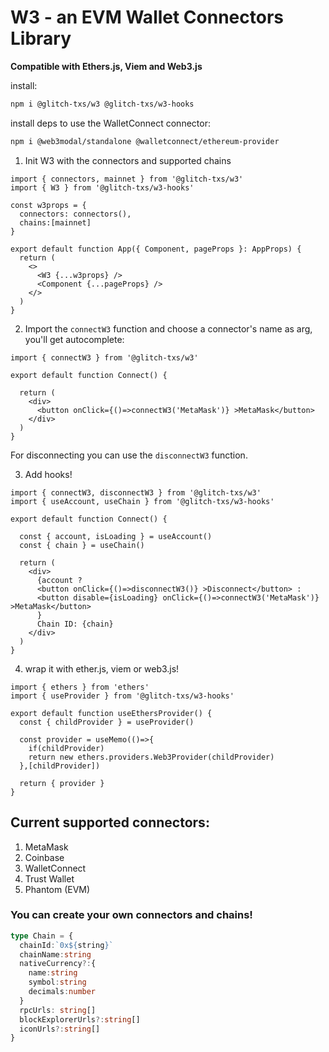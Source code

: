 # W3 - an EVM Wallet Connectors Library

**Compatible with Ethers.js, Viem and Web3.js**

install:

```sh
npm i @glitch-txs/w3 @glitch-txs/w3-hooks
```

install deps to use the WalletConnect connector:
```sh
npm i @web3modal/standalone @walletconnect/ethereum-provider
```

1. Init W3 with the connectors and supported chains
```tsx
import { connectors, mainnet } from '@glitch-txs/w3'
import { W3 } from '@glitch-txs/w3-hooks'

const w3props = {
  connectors: connectors(),
  chains:[mainnet]
}

export default function App({ Component, pageProps }: AppProps) {
  return (
    <>
      <W3 {...w3props} />
      <Component {...pageProps} />
    </>
  )
}
```

2. Import the `connectW3` function and choose a connector's name as arg, you'll get autocomplete:
```tsx
import { connectW3 } from '@glitch-txs/w3'

export default function Connect() {
  
  return (
    <div>
      <button onClick={()=>connectW3('MetaMask')} >MetaMask</button>
    </div>
  )
}
```
For disconnecting you can use the `disconnectW3` function.

3. Add hooks!
```tsx
import { connectW3, disconnectW3 } from '@glitch-txs/w3'
import { useAccount, useChain } from '@glitch-txs/w3-hooks'

export default function Connect() {
  
  const { account, isLoading } = useAccount()
  const { chain } = useChain()
  
  return (
    <div>
      {account ?
      <button onClick={()=>disconnectW3()} >Disconnect</button> :
      <button disable={isLoading} onClick={()=>connectW3('MetaMask')} >MetaMask</button>
      }
      Chain ID: {chain}
    </div>
  )
}
```

4. wrap it with ether.js, viem or web3.js!
```tsx
import { ethers } from 'ethers'
import { useProvider } from '@glitch-txs/w3-hooks'

export default function useEthersProvider() {
  const { childProvider } = useProvider()

  const provider = useMemo(()=>{
    if(childProvider)
    return new ethers.providers.Web3Provider(childProvider)
  },[childProvider])
  
  return { provider }
}
```

## Current supported connectors:
1. MetaMask
2. Coinbase
3. WalletConnect
4. Trust Wallet
5. Phantom (EVM)

### You can create your own connectors and chains!

```ts
type Chain = {
  chainId:`0x${string}`
  chainName:string
  nativeCurrency?:{
    name:string
    symbol:string
    decimals:number
  }
  rpcUrls: string[]
  blockExplorerUrls?:string[]
  iconUrls?:string[]
}
```
